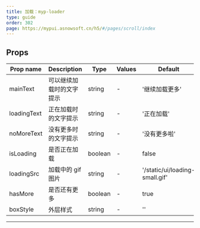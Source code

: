 ```yaml
---
title: 加载：myp-loader
type: guide
order: 302
page: https://mypui.asnowsoft.cn/h5/#/pages/scroll/index
---
```


## Props

| Prop name   | Description              | Type    | Values | Default                        |
| ----------- | ------------------------ | ------- | ------ | ------------------------------ |
| mainText    | 可以继续加载时的文字提示 | string  | -      | '继续加载更多'                 |
| loadingText | 正在加载时的文字提示     | string  | -      | '正在加载'                     |
| noMoreText  | 没有更多时的文字提示     | string  | -      | '没有更多啦'                   |
| isLoading   | 是否正在加载             | boolean | -      | false                          |
| loadingSrc  | 加载中的 gif 图片        | string  | -      | '/static/ui/loading-small.gif' |
| hasMore     | 是否还有更多             | boolean | -      | true                           |
| boxStyle    | 外层样式                 | string  | -      | ''                             |

---

